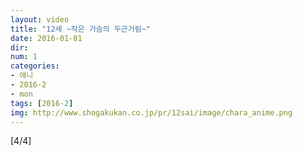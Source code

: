 ```yaml
---
layout: video
title: "12세 ~작은 가슴의 두근거림~"
date: 2016-01-01
dir:
num: 1
categories:
- 애니
- 2016-2
- mon
tags: [2016-2]
img: http://www.shogakukan.co.jp/pr/12sai/image/chara_anime.png
---
```

[4/4]
